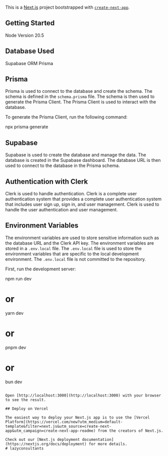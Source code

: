 This is a [Next.js](https://nextjs.org/) project bootstrapped with [`create-next-app`](https://github.com/vercel/next.js/tree/canary/packages/create-next-app).

## Getting Started

Node Version 20.5

## Database Used

Supabase
ORM Prisma

## Prisma

Prisma is used to connect to the database and create the schema. The schema is defined in the `schema.prisma` file. The schema is then used to generate the Prisma Client. The Prisma Client is used to interact with the database.

To generate the Prisma Client, run the following command:

npx prisma generate

## Supabase

Supabase is used to create the database and manage the data. The database is created in the Supabase dashboard. The database URL is then used to connect to the database in the Prisma schema.

## Authentication with Clerk

Clerk is used to handle authentication. Clerk is a complete user authentication system that provides a complete user authentication system that includes user sign up, sign in, and user management. Clerk is used to handle the user authentication and user management.

## Environment Variables

The environment variables are used to store sensitive information such as the database URL and the Clerk API key. The environment variables are stored in a `.env.local` file. The `.env.local` file is used to store the environment variables that are specific to the local development environment. The `.env.local` file is not committed to the repository.

First, run the development server:

npm run dev
# or
yarn dev
# or
pnpm dev
# or
bun dev
```

Open [http://localhost:3000](http://localhost:3000) with your browser to see the result.

## Deploy on Vercel

The easiest way to deploy your Next.js app is to use the [Vercel Platform](https://vercel.com/new?utm_medium=default-template&filter=next.js&utm_source=create-next-app&utm_campaign=create-next-app-readme) from the creators of Next.js.

Check out our [Next.js deployment documentation](https://nextjs.org/docs/deployment) for more details.
# lazyconsultants
